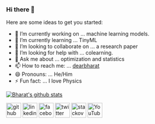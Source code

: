### Hi there 👋

<!--
**dearbharat/dearbharat** is a ✨ _special_ ✨ repository because its `README.md` (this file) appears on your GitHub profile.
-->

Here are some ideas to get you started:

- 🔭 I’m currently working on ... machine learning models.
- 🌱 I’m currently learning ... TinyML
- 👯 I’m looking to collaborate on ... a research paper
- 🤔 I’m looking for help with ... colearning.
- 💬 Ask me about ... optimization and statistics
- 📫 How to reach me: ... [dearbharat](www.dearbharat.com)
- 😄 Pronouns: ... He/Him
- ⚡ Fun fact: ... I love Physics

[![Bharat's github stats](https://github-readme-stats.vercel.app/api?username=dearbharat)](https://github.com/anuraghazra/github-readme-stats)


[<img src='https://cdn.jsdelivr.net/npm/simple-icons@3.0.1/icons/github.svg' alt='github' height='40'>](https://github.com/dearbharat)  [<img src='https://cdn.jsdelivr.net/npm/simple-icons@3.0.1/icons/linkedin.svg' alt='linkedin' height='40'>](https://www.linkedin.com/in/dearbharat/)  [<img src='https://cdn.jsdelivr.net/npm/simple-icons@3.0.1/icons/facebook.svg' alt='facebook' height='40'>](https://www.facebook.com/dearbharat)  [<img src='https://cdn.jsdelivr.net/npm/simple-icons@3.0.1/icons/twitter.svg' alt='twitter' height='40'>](https://twitter.com/dearbharat1)  [<img src='https://cdn.jsdelivr.net/npm/simple-icons@3.0.1/icons/stackoverflow.svg' alt='stackoverflow' height='40'>](https://stackoverflow.com/users/dearbharat)  [<img src='https://cdn.jsdelivr.net/npm/simple-icons@3.0.1/icons/youtube.svg' alt='YouTube' height='40'>](https://www.youtube.com/channel/dearbharat)  

